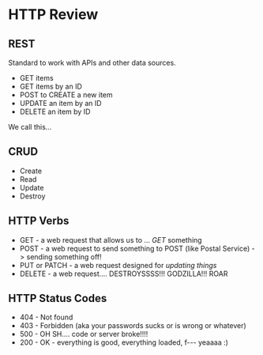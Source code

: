 # HTTP Review

## REST

Standard to work with APIs and other data sources.

* GET items
* GET items by an ID
* POST to CREATE a new item
* UPDATE an item by an ID
* DELETE an item by ID

We call this...

## **CRUD**

* Create
* Read
* Update
* Destroy

## HTTP Verbs

* GET - a web request that allows us to ... *GET* something
* POST - a web request to send something to POST (like Postal Service) -> sending something off!
* PUT or PATCH - a web request designed for *updating things*
* DELETE - a web request.... DESTROYSSSS!!! GODZILLA!!! ROAR

## HTTP Status Codes

* 404 - Not found
* 403 - Forbidden (aka your passwords sucks or is wrong or whatever)
* 500 - OH SH.... code or server broke!!!!
* 200 - OK - everything is good, everything loaded, f--- yeaaaa :)
